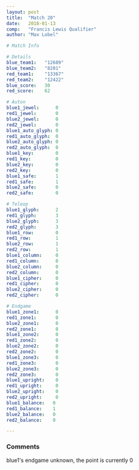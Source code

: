 ```yaml
---
layout: post
title:  "Match 20"
date:   2018-01-13
comp:   "Francis Lewis Qualifier"
author: "Max Lobel"

# Match Info

# Details
blue_team1:   "12689"
blue_team2:   "8201"
red_team1:    "13367"
red_team2:    "12422"
blue_score:   30
red_score:    62

# Auton
blue1_jewel:      0
red1_jewel:       0
blue2_jewel:      0
red2_jewel:       0
blue1_auto_glyph: 0
red1_auto_glyph:  0
blue2_auto_glyph: 0
red2_auto_glyph:  0
blue1_key:        0
red1_key:         0
blue2_key:        0
red2_key:         0
blue1_safe:       1
red1_safe:        1
blue2_safe:       0
red2_safe:        0

# Teleop
blue1_glyph:      2
red1_glyph:       3
blue2_glyph:      3
red2_glyph:       3
blue1_row:        0
red1_row:         1
blue2_row:        1
red2_row:         1
blue1_column:     0
red1_column:      0
blue2_column:     0
red2_column:      0
blue1_cipher:     0
red1_cipher:      0
blue2_cipher:     0
red2_cipher:      0

# Endgame
blue1_zone1:      0
red1_zone1:       0
blue2_zone1:      0
red2_zone1:       0
blue1_zone2:      0
red1_zone2:       0
blue2_zone2:      0
red2_zone2:       0
blue1_zone3:      0
red1_zone3:       0
blue2_zone3:      0
red2_zone3:       0
blue1_upright:    0
red1_upright:     0
blue2_upright:    0
red2_upright:     0
blue1_balance:   0
red1_balance:    1
blue2_balance:   0
red2_balance:    0

---
```


### Comments
blue1's endgame unknown, the point is currently 0
